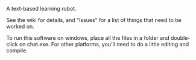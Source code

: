 A text-based learning robot.

See the wiki for details, and "Issues" for a list of things that need to be worked on.

To run this software on windows, place all the files in a folder and double-click on chat.exe. For other platforms, you'll need to do a little editing and compile. 



